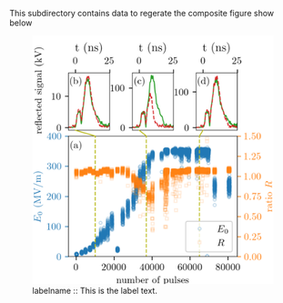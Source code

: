 This subdirectory contains data to regerate the composite figure show below 
<figure>
  <img src="./conditionning.png">
  <figcaption>
  labelname :: This is the label text.
  </figcaption>
</figure>
